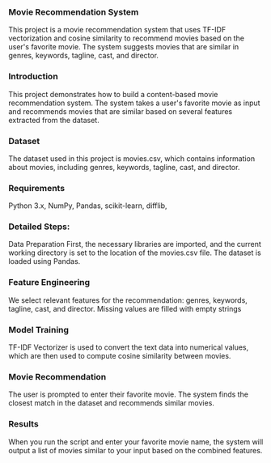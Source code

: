 ### Movie Recommendation System
This project is a movie recommendation system that uses TF-IDF vectorization and cosine similarity to recommend movies based on the user's favorite movie. The system suggests movies that are similar in genres, keywords, tagline, cast, and director.

### Introduction
This project demonstrates how to build a content-based movie recommendation system. The system takes a user's favorite movie as input and recommends movies that are similar based on several features extracted from the dataset.

### Dataset
The dataset used in this project is movies.csv, which contains information about movies, including genres, keywords, tagline, cast, and director.

### Requirements
Python 3.x,
NumPy,
Pandas,
scikit-learn,
difflib,

### Detailed Steps:
Data Preparation
First, the necessary libraries are imported, and the current working directory is set to the location of the movies.csv file. The dataset is loaded using Pandas.

### Feature Engineering
We select relevant features for the recommendation: genres, keywords, tagline, cast, and director. Missing values are filled with empty strings

### Model Training
TF-IDF Vectorizer is used to convert the text data into numerical values, which are then used to compute cosine similarity between movies.
### Movie Recommendation
The user is prompted to enter their favorite movie. The system finds the closest match in the dataset and recommends similar movies.
### Results
When you run the script and enter your favorite movie name, the system will output a list of movies similar to your input based on the combined features.

